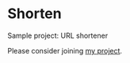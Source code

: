 # Shorten
Sample project: URL shortener

Please consider joining [my project](https://byucs452f2019.github.io/Shorten/pitch.html).
